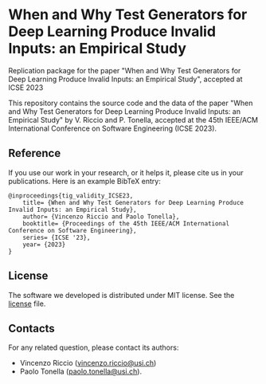 # When and Why Test Generators for Deep Learning Produce Invalid Inputs: an Empirical Study
Replication package for the paper "When and Why Test Generators for Deep Learning Produce Invalid Inputs: an Empirical Study", accepted at ICSE 2023

This repository contains the source code and the data of the paper "When and Why Test Generators for Deep Learning Produce Invalid Inputs: an Empirical Study" by V. Riccio and P. Tonella, accepted at the 45th IEEE/ACM International Conference on Software Engineering (ICSE 2023).

## Reference

If you use our work in your research, or it helps it, please cite us in your publications. 
Here is an example BibTeX entry:

```
@inproceedings{tig_validity_ICSE23,
	title= {When and Why Test Generators for Deep Learning Produce Invalid Inputs: an Empirical Study},
	author= {Vincenzo Riccio and Paolo Tonella},
	booktitle= {Proceedings of the 45th IEEE/ACM International Conference on Software Engineering},
	series= {ICSE '23},
	year= {2023}
}
```

## License ##
The software we developed is distributed under MIT license. See the [license](./LICENSE.md) file.

## Contacts

For any related question, please contact its authors: 
* Vincenzo Riccio ([vincenzo.riccio@usi.ch](mailto:vincenzo.riccio@uniud.it))
* Paolo Tonella ([paolo.tonella@usi.ch](mailto:paolo.tonella@usi.ch)).
